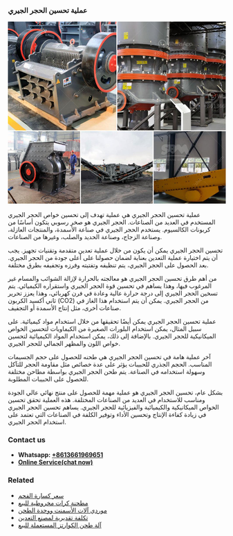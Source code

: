 <h3>عملية تحسين الحجر الجيري</h3><img src='1701852498.jpg' alt=''><p>عملية تحسين الحجر الجيري هي عملية تهدف إلى تحسين خواص الحجر الجيري المستخدم في العديد من الصناعات. الحجر الجيري هو صخر رسوبي يتكون أساسًا من كربونات الكالسيوم. يستخدم الحجر الجيري في صناعة الأسمدة، والمنتجات العازلة، وصناعة الزجاج، وصناعة الحديد والصلب، وغيرها من الصناعات.</p><p>تحسين الحجر الجيري يمكن أن يكون من خلال عملية تعدين متقدمة وتقنيات تجهيز. يجب أن يتم اختيارة عملية التعدين بعناية لضمان حصولنا على أعلى جودة من الحجر الجيري. بعد الحصول على الحجر الجيري، يتم تنظيفه وتفتيته وفرزه وتجفيفه بطرق مختلفة.</p><p>من أهم طرق تحسين الحجر الجيري هو معالجته بالحرارة لإزالة الشوائب والمسام غير المرغوب فيها، وهذا يساهم في تحسين قوة الحجر الجيري واستقراره الكيميائي. يتم تسخين الحجر الجيري إلى درجة حرارة عالية وعادة في فرن كهربائي، وهذا يعزز تحرير ثاني أكسيد الكربون (CO2) من الحجر الجيري. يمكن أن يتم استخدام هذا الغاز في صناعات أخرى، مثل إنتاج الأسمدة أو التجفيف.</p><p>عملية تحسين الحجر الجيري يمكن أيضًا تحقيقها من خلال استخدام مواد كيميائية. على سبيل المثال، يمكن استخدام البلورات الصغيرة من الكيماويات لتحسين الخواص الميكانيكية للحجر الجيري. بالإضافة إلى ذلك، يمكن استخدام المواد الكيميائية لتحسين خواص اللون والمظهر الجمالي للحجر الجيري.</p><p>آخر عملية هامة في تحسين الحجر الجيري هي طحنه للحصول على حجم الجسيمات المناسب. الحجم الجذري للحبيبات يؤثر على عدة خصائص مثل مقاومة الحجر للتآكل وسهولة استخدامه في الصناعة. يتم طحن الحجر الجيري بواسطة مطاحن مختلفة للحصول على الحبيبات المطلوبة.</p><p>بشكل عام، تحسين الحجر الجيري هو عملية مهمة للحصول على منتج نهائي عالي الجودة ومناسب للاستخدام في العديد من الصناعات المختلفة. هذه العملية تحقق تحسين الخواص الميكانيكية والكيميائية والفيزيائية للحجر الجيري. يساهم تحسين الحجر الجيري في زيادة كفاءة الإنتاج وتحسين الأداء وتوفير الكلفة في الصناعات التي تعتمد على استخدام الحجر الجيري.</p><h3>Contact us</h3><ul><li><strong>Whatsapp:&nbsp;<a href="https://wa.me/8613661969651">+8613661969651</a></strong></li><li><a href="https://swt.shibang-china.com/?git&amp;zhl&amp;عملية تحسين الحجر الجيري"><strong>Online Service(chat now)</strong></a></li></ul><h3>Related</h3><ul><li><a href='سعر كسارة الفحم.md'>سعر كسارة الفحم</a></li><li><a href='مطحنة كرات مخروطية للبيع.md'>مطحنة كرات مخروطية للبيع</a></li><li><a href='موردي آلات الأسمنت ووحدة الطحن.md'>موردي آلات الأسمنت ووحدة الطحن</a></li><li><a href='تكلفة تقديرية لمصنع التعدين.md'>تكلفة تقديرية لمصنع التعدين</a></li><li><a href='آلة طحن الكوارتز المستعملة للبيع.md'>آلة طحن الكوارتز المستعملة للبيع</a></li></ul>